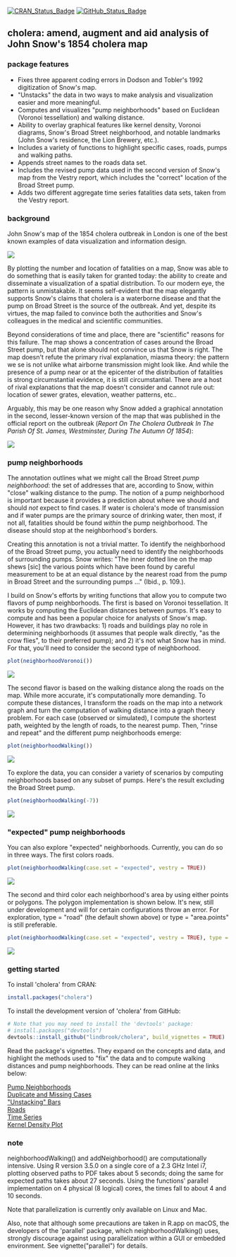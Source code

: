 
<!-- README.md is generated from README.Rmd. Please edit that file -->
[![CRAN\_Status\_Badge](http://www.r-pkg.org/badges/version/cholera)](https://cran.r-project.org/package=cholera)
[![GitHub\_Status\_Badge](https://img.shields.io/badge/GitHub-0.4.9.9009-red.svg)](https://github.com/lindbrook/cholera/blob/master/NEWS)

cholera: amend, augment and aid analysis of John Snow's 1854 cholera map
------------------------------------------------------------------------

### package features

-   Fixes three apparent coding errors in Dodson and Tobler's 1992 digitization of Snow's map.
-   "Unstacks" the data in two ways to make analysis and visualization easier and more meaningful.
-   Computes and visualizes "pump neighborhoods" based on Euclidean (Voronoi tessellation) and walking distance.
-   Ability to overlay graphical features like kernel density, Voronoi diagrams, Snow's Broad Street neighborhood, and notable landmarks (John Snow's residence, the Lion Brewery, etc.).
-   Includes a variety of functions to highlight specific cases, roads, pumps and walking paths.
-   Appends street names to the roads data set.
-   Includes the revised pump data used in the second version of Snow's map from the Vestry report, which includes the "correct" location of the Broad Street pump.
-   Adds two different aggregate time series fatalities data sets, taken from the Vestry report.

### background

John Snow's map of the 1854 cholera outbreak in London is one of the best known examples of data visualization and information design.

![](vignettes/msu-snows-mapB.jpg)

By plotting the number and location of fatalities on a map, Snow was able to do something that is easily taken for granted today: the ability to create and disseminate a visualization of a spatial distribution. To our modern eye, the pattern is unmistakable. It seems self-evident that the map elegantly supports Snow's claims that cholera is a waterborne disease and that the pump on Broad Street is the source of the outbreak. And yet, despite its virtues, the map failed to convince both the authorities and Snow's colleagues in the medical and scientific communities.

Beyond considerations of time and place, there are "scientific" reasons for this failure. The map shows a concentration of cases around the Broad Street pump, but that alone should not convince us that Snow is right. The map doesn't refute the primary rival explanation, miasma theory: the pattern we se is not unlike what airborne transmission might look like. And while the presence of a pump near or at the epicenter of the distribution of fatalities is strong circumstantial evidence, it is still circumstantial. There are a host of rival explanations that the map doesn't consider and cannot rule out: location of sewer grates, elevation, weather patterns, etc..

Arguably, this may be one reason why Snow added a graphical annotation in the second, lesser-known version of the map that was published in the official report on the outbreak (*Report On The Cholera Outbreak In The Parish Of St. James, Westminster, During The Autumn Of 1854*):

![](vignettes/fig12-6.png)

### pump neighborhoods

The annotation outlines what we might call the Broad Street *pump neighborhood*: the set of addresses that are, according to Snow, within "close" walking distance to the pump. The notion of a pump neighborhood is important because it provides a prediction about where we should and should *not* expect to find cases. If water is cholera's mode of transmission and if water pumps are the primary source of drinking water, then most, if not all, fatalities should be found *within* the pump neighborhood. The disease should stop at the neighborhood's borders.

Creating this annotation is not a trivial matter. To identify the neighborhood of the Broad Street pump, you actually need to identify the neighborhoods of surrounding pumps. Snow writes: "The inner dotted line on the map shews \[sic\] the various points which have been found by careful measurement to be at an equal distance by the nearest road from the pump in Broad Street and the surrounding pumps ..." (Ibid., p. 109.).

I build on Snow's efforts by writing functions that allow you to compute two flavors of pump neighborhoods. The first is based on Voronoi tessellation. It works by computing the Euclidean distances between pumps. It's easy to compute and has been a popular choice for analysts of Snow's map. However, it has two drawbacks: 1) roads and buildings play no role in determining neighborhoods (it assumes that people walk directly, "as the crow flies", to their preferred pump); and 2) it's not what Snow has in mind. For that, you'll need to consider the second type of neighborhood.

``` r
plot(neighborhoodVoronoi())
```

![](man/figures/README-voronoi-1.png)

The second flavor is based on the walking distance along the roads on the map. While more accurate, it's computationally more demanding. To compute these distances, I transform the roads on the map into a network graph and turn the computation of walking distance into a graph theory problem. For each case (observed or simulated), I compute the shortest path, weighted by the length of roads, to the nearest pump. Then, "rinse and repeat" and the different pump neighborhoods emerge:

``` r
plot(neighborhoodWalking())
```

![](man/figures/README-walk-1.png)

To explore the data, you can consider a variety of scenarios by computing neighborhoods based on any subset of pumps. Here's the result excluding the Broad Street pump.

``` r
plot(neighborhoodWalking(-7))
```

![](man/figures/README-walk7-1.png)

### "expected" pump neighborhoods

You can also explore "expected" neighborhoods. Currently, you can do so in three ways. The first colors roads.

``` r
plot(neighborhoodWalking(case.set = "expected", vestry = TRUE))
```

![](man/figures/README-expected-1.png)

The second and third color each neighborhood's area by using either points or polygons. The polygon implementation is shown below. It's new, still under development and will for certain configurations throw an error. For exploration, type = "road" (the default shown above) or type = "area.points" is still preferable.

``` r
plot(neighborhoodWalking(case.set = "expected", vestry = TRUE), type = "area.polygons")
```

![](man/figures/README-expected_area_polygons-1.png)

### getting started

To install 'cholera' from CRAN:

``` r
install.packages("cholera")
```

To install the development version of 'cholera' from GitHub:

``` r
# Note that you may need to install the 'devtools' package:
# install.packages("devtools")
devtools::install_github("lindbrook/cholera", build_vignettes = TRUE)
```

Read the package's vignettes. They expand on the concepts and data, and highlight the methods used to "fix" the data and to compute walking distances and pump neighborhoods. They can be read online at the links below:

[Pump Neighborhoods](https://cran.r-project.org/web/packages/cholera/vignettes/pump.neighborhoods.html)   
[Duplicate and Missing Cases](https://cran.r-project.org/web/packages/cholera/vignettes/duplicate.missing.cases.html)   
["Unstacking" Bars](https://cran.r-project.org/web/packages/cholera/vignettes/unstacking.bars.html)   
[Roads](https://cran.r-project.org/web/packages/cholera/vignettes/roads.html)   
[Time Series](https://cran.r-project.org/web/packages/cholera/vignettes/time.series.html)   
[Kernel Density Plot](https://cran.r-project.org/web/packages/cholera/vignettes/kernel.density.html)

### note

neighborhoodWalking() and addNeighborhood() are computationally intensive. Using R version 3.5.0 on a single core of a 2.3 GHz Intel i7, plotting observed paths to PDF takes about 5 seconds; doing the same for expected paths takes about 27 seconds. Using the functions' parallel implementation on 4 physical (8 logical) cores, the times fall to about 4 and 10 seconds.

Note that parallelization is currently only available on Linux and Mac.

Also, note that although some precautions are taken in R.app on macOS, the developers of the 'parallel' package, which neighborhoodWalking() uses, strongly discourage against using parallelization within a GUI or embedded environment. See vignette("parallel") for details.
